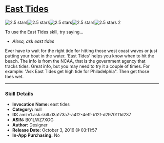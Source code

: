 # [East Tides](http://alexa.amazon.com/#skills/amzn1.ask.skill.d3a173a7-a4f2-4eff-b12f-d2970111d237)
![2.5 stars](../../images/ic_star_black_18dp_1x.png)![2.5 stars](../../images/ic_star_black_18dp_1x.png)![2.5 stars](../../images/ic_star_half_black_18dp_1x.png)![2.5 stars](../../images/ic_star_border_black_18dp_1x.png)![2.5 stars](../../images/ic_star_border_black_18dp_1x.png) 2

To use the East Tides skill, try saying...

* *Alexa, ask east tides*

Ever have to wait for the right tide for hitting those west coast waves or just putting your boat in the water. 'East Tides' helps you know when to hit the beach. The info is from the NCAA, that is the government agency that tracks tides. Great info, but you may need to try it a couple of times. For example: "Ask East Tides get high tide for Philadelphia". Then get those toes wet.

***

### Skill Details

* **Invocation Name:** east tides
* **Category:** null
* **ID:** amzn1.ask.skill.d3a173a7-a4f2-4eff-b12f-d2970111d237
* **ASIN:** B01LWZ7XOG
* **Author:** Designer
* **Release Date:** October 3, 2016 @ 03:11:57
* **In-App Purchasing:** No
